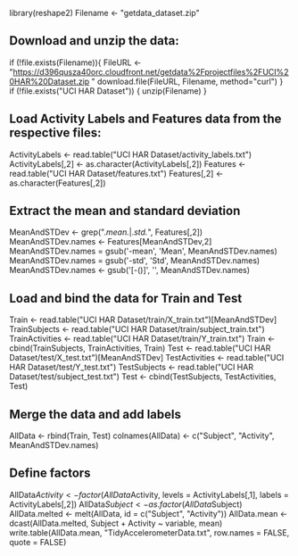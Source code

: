 library(reshape2)
Filename <- "getdata_dataset.zip"
## Download and unzip the data:
if (!file.exists(Filename)){
  FileURL <- "https://d396qusza40orc.cloudfront.net/getdata%2Fprojectfiles%2FUCI%20HAR%20Dataset.zip "
  download.file(FileURL, Filename, method="curl")
}  
if (!file.exists("UCI HAR Dataset")) { 
  unzip(Filename) 
}

## Load Activity Labels and Features data from the respective files:
ActivityLabels <- read.table("UCI HAR Dataset/activity_labels.txt")
ActivityLabels[,2] <- as.character(ActivityLabels[,2])
Features <- read.table("UCI HAR Dataset/features.txt")
Features[,2] <- as.character(Features[,2])	

## Extract the mean and standard deviation
MeanAndSTDev <- grep(".*mean.*|.*std.*", Features[,2])
MeanAndSTDev.names <- Features[MeanAndSTDev,2]
MeanAndSTDev.names = gsub('-mean', 'Mean', MeanAndSTDev.names)
MeanAndSTDev.names = gsub('-std', 'Std', MeanAndSTDev.names)
MeanAndSTDev.names <- gsub('[-()]', '', MeanAndSTDev.names)

## Load and bind the data for Train and Test
Train <- read.table("UCI HAR Dataset/train/X_train.txt")[MeanAndSTDev]
TrainSubjects <- read.table("UCI HAR Dataset/train/subject_train.txt")
TrainActivities <- read.table("UCI HAR Dataset/train/Y_train.txt")
Train <- cbind(TrainSubjects, TrainActivities, Train)
Test <- read.table("UCI HAR Dataset/test/X_test.txt")[MeanAndSTDev]
TestActivities <- read.table("UCI HAR Dataset/test/Y_test.txt")
TestSubjects <- read.table("UCI HAR Dataset/test/subject_test.txt")
Test <- cbind(TestSubjects, TestActivities, Test)

## Merge the data and add labels
AllData <- rbind(Train, Test)
colnames(AllData) <- c("Subject", "Activity", MeanAndSTDev.names)

## Define factors
AllData$Activity <- factor(AllData$Activity, levels = ActivityLabels[,1], labels = ActivityLabels[,2])
AllData$Subject <- as.factor(AllData$Subject)
AllData.melted <- melt(AllData, id = c("Subject", "Activity"))
AllData.mean <- dcast(AllData.melted, Subject + Activity ~ variable, mean)
write.table(AllData.mean, "TidyAccelerometerData.txt", row.names = FALSE, quote = FALSE)
